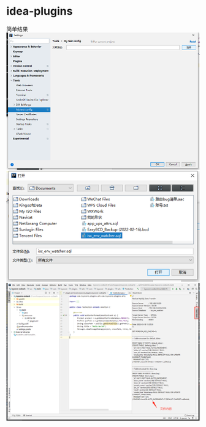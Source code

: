 # idea-plugins

简单结果
![](imgs/test/mytestconfig.png)
![](imgs/test/mytestconfig1.png)
![](imgs/test/mytestconfig2.jpg)